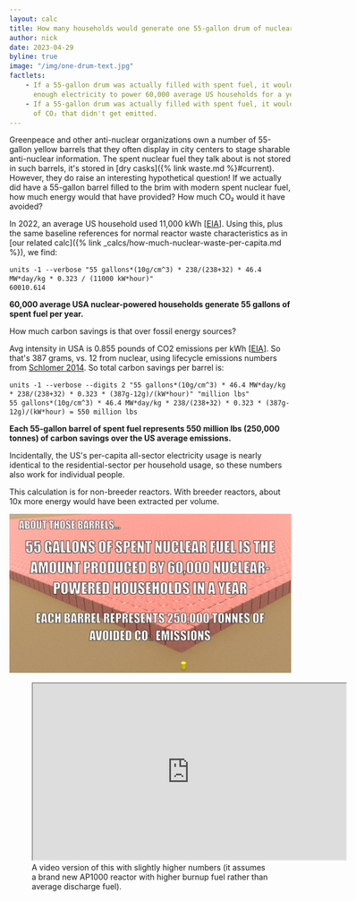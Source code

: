 ```yaml
---
layout: calc
title: How many households would generate one 55-gallon drum of nuclear waste?
author: nick
date: 2023-04-29
byline: true
image: "/img/one-drum-text.jpg"
factlets: 
    - If a 55-gallon drum was actually filled with spent fuel, it would have generated
      enough electricity to power 60,000 average US households for a year.
    - If a 55-gallon drum was actually filled with spent fuel, it would represent 55 million lbs
      of CO₂ that didn't get emitted.
---
```

<div class="row">
<div class="col-lg-8" markdown="1">

Greenpeace and other anti-nuclear organizations own a number of 55-gallon yellow
barrels that they often display in city centers to stage sharable anti-nuclear
information. The spent nuclear fuel they talk about is not stored in such
barrels, it's stored in [dry casks]({% link waste.md %}#current).
However, they do raise an interesting hypothetical question! If we actually did
have a 55-gallon barrel filled to the brim with modern spent nuclear fuel, how
much energy would that have provided? How much CO₂ would it have avoided?

In 2022, an average US household used 11,000 kWh
[[EIA](https://www.eia.gov/energyexplained/use-of-energy/electricity-use-in-homes.php)].
Using this, plus the same baseline references for normal reactor waste
characteristics as in [our related calc]({% link
_calcs/how-much-nuclear-waste-per-capita.md %}), we find:

    units -1 --verbose "55 gallons*(10g/cm^3) * 238/(238+32) * 46.4 MW*day/kg * 0.323 / (11000 kW*hour)"
    60010.614

**60,000 average USA nuclear-powered households generate 55 gallons of spent fuel per year.**

How much carbon savings is that over fossil energy sources?

Avg intensity in USA is 0.855 pounds of CO2 emissions per kWh [[EIA](https://www.eia.gov/tools/faqs/faq.php?id=74&t=11)].
So that's 387 grams, vs. 12 from nuclear, using lifecycle emissions numbers from [Schlomer
2014](https://www.ipcc.ch/site/assets/uploads/2018/02/ipcc_wg3_ar5_annex-iii.pdf).
So total carbon savings per barrel is:

    units -1 --verbose --digits 2 "55 gallons*(10g/cm^3) * 46.4 MW*day/kg * 238/(238+32) * 0.323 * (387g-12g)/(kW*hour)" "million lbs"
    55 gallons*(10g/cm^3) * 46.4 MW*day/kg * 238/(238+32) * 0.323 * (387g-12g)/(kW*hour) = 550 million lbs

**Each 55-gallon barrel of spent fuel represents 550 million lbs (250,000 tonnes) of carbon savings over the US average emissions.**

Incidentally, the US's per-capita all-sector electricity usage is nearly
identical to the residential-sector per household usage, so these
numbers also work for individual people.

This calculation is for non-breeder reactors. With breeder reactors, about 10x
more energy would have been extracted per volume.

</div>

<div class="col-lg-4">

<a href="/img/one-drum-text.jpg">
<img class="img-fluid rounded" src="/img/one-drum-text.jpg" 
{% imagesize /img/one-drum-text.jpg:props %}  
alt="A barrel in front of 60,000 houses"/></a>


<figure>
<iframe class="img-fluid" width="560" height="315" src="https://www.youtube.com/embed/u-VaS14Ls8U"
title="Barrel of waste video" allow="accelerometer; autoplay;
clipboard-write; encrypted-media; gyroscope; picture-in-picture; web-share"
allowfullscreen></iframe>
<figcaption class="figure-caption">A video version of this with
slightly higher numbers (it assumes a brand new AP1000 reactor with higher
burnup fuel rather than average discharge fuel).</figcaption>
</figure>

</div>
</div>